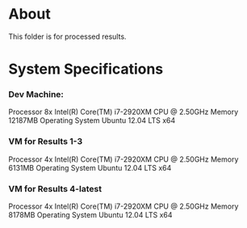 About
=====

This folder is for processed results.

System Specifications
=====================

### Dev Machine:
Processor	8x Intel(R) Core(TM) i7-2920XM CPU @ 2.50GHz
Memory	12187MB
Operating System	Ubuntu 12.04 LTS x64

### VM for Results 1-3
Processor	4x Intel(R) Core(TM) i7-2920XM CPU @ 2.50GHz
Memory	6131MB
Operating System	Ubuntu 12.04 LTS x64

### VM for Results 4-latest
Processor	4x Intel(R) Core(TM) i7-2920XM CPU @ 2.50GHz
Memory	8178MB
Operating System	Ubuntu 12.04 LTS x64
